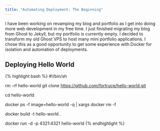 ```yaml
---
title: "Automating Deployment: The Beginning"
---
```


I have been working on revamping my blog and portfolio as I get into doing more web
development in my free time. I just finished migrating my blog from Ghost to Jekyll, but
my portfolio is currently empty. I decided to transform my old Ghost VPS to host many
mini portfolio applications. I chose this as a good opportunity to get some experience with
Docker for isolation and automation of deployments.

## Deploying Hello World

{% highlight bash %}
#!/bin/sh

rm -rf hello-world
git clone https://github.com/fortruce/hello-world.git

cd hello-world

docker ps -f image=hello-world -q | xargs docker rm -f

docker build -t hello-world .

docker run -d -p 4321:4321 hello-world
{% endhighlight %}
